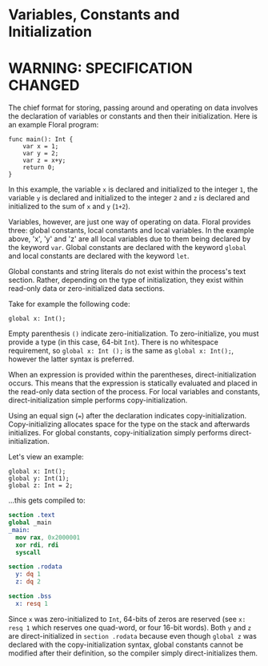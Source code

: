 #  Variables, Constants and Initialization
# WARNING: SPECIFICATION CHANGED

The chief format for storing, passing around and operating on data involves the declaration of variables or constants and then their initialization. Here is an example Floral program:

```
func main(): Int {
    var x = 1;
    var y = 2;
    var z = x+y;
    return 0;
}
```

In this example, the variable `x` is declared and initialized to the integer `1`, the variable `y` is declared and initialized to the integer `2` and `z` is declared and initialized to the sum of `x` and `y` (`1+2`). 

Variables, however, are just one way of operating on data. Floral provides three: global constants, local constants and local variables. In the example above, 'x', 'y' and 'z' are all local variables due to them being declared by the keyword `var`. Global constants are declared with the keyword `global` and local constants are declared with the keyword `let`. 

Global constants and string literals do not exist within the process's text section. Rather, depending on the type of initialization, they exist within read-only data or zero-initialized data sections.

Take for example the following code:

```
global x: Int();
```

Empty parenthesis `()` indicate zero-initialization. To zero-initialize, you must provide a type (in this case, 64-bit `Int`). There is no whitespace requirement, so `global x: Int ();` is the same as `global x: Int();`, however the latter syntax is preferred. 

When an expression is provided within the parentheses, direct-initialization occurs. This means that the expression is statically evaluated and placed in the read-only data section of the process. For local variables and constants, direct-initialization simple performs copy-initialization. 

Using an equal sign (`=`) after the declaration indicates copy-initialization. Copy-initializing allocates space for the type on the stack and afterwards initializes. For global constants, copy-initialization simply performs direct-initialization.

Let's view an example:

```
global x: Int();
global y: Int(1);
global z: Int = 2;
```
...this gets compiled to:
```nasm
section .text
global _main
_main:
  mov rax, 0x2000001
  xor rdi, rdi
  syscall

section .rodata
  y: dq 1
  z: dq 2

section .bss
  x: resq 1
```

Since `x` was zero-initialized to `Int`, 64-bits of zeros are reserved (see `x: resq 1` which reserves one quad-word, or four 16-bit words). Both `y` and `z` are direct-initialized in `section .rodata` because even though `global z` was declared with the copy-initialization syntax, global constants cannot be modified after their definition, so the compiler simply direct-initializes them.
